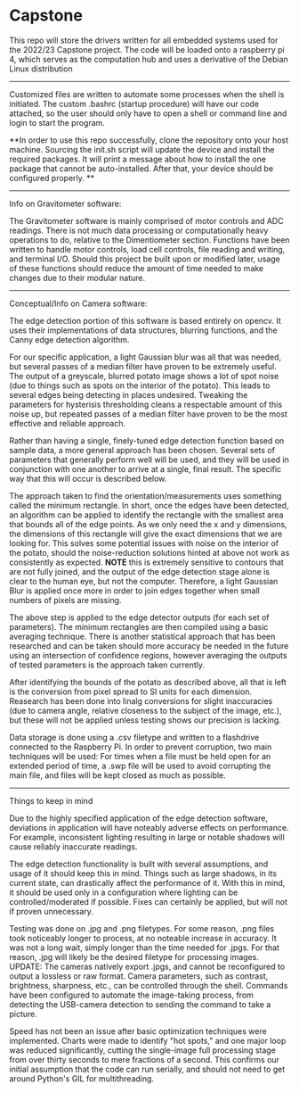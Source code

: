 # Capstone
This repo will store the drivers written for all embedded systems used for the 
	2022/23 Capstone project. The code will be loaded onto a raspberry pi 4,
	which serves as the computation hub and uses a derivative of the Debian 
	Linux distribution

________________________________________________________________________________________
Customized files are written to automate some processes when the shell is 
    initiated. The custom .bashrc (startup procedure) will have our code attached,
    so the user should only have to open a shell or command line and login to start 
    the program.

**In order to use this repo successfully, clone the repository onto your host machine. 
Sourcing the init.sh script will update the device and install the required packages. 
It will print a message about how to install the one package that cannot be auto-installed.
After that, your device should be configured properly. **
________________________________________________________________________________________
Info on Gravitometer software:

The Gravitometer software is mainly comprised of motor controls and ADC readings. There 
	is not much data processing or computationally heavy operations to do, relative
	to the Dimentiometer section. Functions have been written to handle motor controls,
	load cell controls, file reading and writing, and terminal I/O. Should this project
	be built upon or modified later, usage of these functions should reduce the amount
	of time needed to make changes due to their modular nature.

________________________________________________________________________________________
Conceptual/Info on Camera software:

The edge detection portion of this software is based entirely on opencv. It uses their
	implementations of data structures, blurring functions, and the Canny edge 
	detection algorithm.

For our specific application, a light Gaussian blur was all that was needed, but several
	passes of a median filter have proven to be extremely useful. The output of a
	greyscale, blurred potato image shows a lot of spot noise (due to things such
	as spots on the interior of the potato). This leads to several edges being
	detecting in places undesired. Tweaking the parameters for hysterisis
	thresholding cleans a respectable amount of this noise up, but repeated passes
	of a median filter have proven to be the most effective and reliable approach.

Rather than having a single, finely-tuned edge detection function based on sample data,
	a more general approach has been chosen. Several sets of parameters that
	generally perform well will be used, and they will be used in conjunction
	with one another to arrive at a single, final result. The specific way that
	this will occur is described below.

The approach taken to find the orientation/measurements uses something called the
	minimum rectangle. In short, once the edges have been detected, an algorithm
	can be applied to identify the rectangle with the smallest area that bounds
	all of the edge points. As we only need the x and y dimensions, the dimensions
	of this rectangle will give the exact dimensions that we are looking for. This
	solves some potential issues with noise on the interior of the potato, should
	the noise-reduction solutions hinted at above not work as consistently as
	expected. **NOTE** this is extremely sensitive to contours that are not fully
	joined, and the output of the edge detection stage alone is clear to the 
	human eye, but not the computer. Therefore, a light Gaussian Blur is
	applied once more in order to join edges together when small numbers of 
	pixels are missing.

The above step is applied to the edge detector outputs (for each set of parameters).
	The minimum rectangles are then compiled using a basic averaging technique. There 
	is another statistical approach that has been researched and can be taken should
	more accuracy be needed in the future using an intersection of confidence regions,
	however averaging the outputs of tested parameters is the approach taken currently.

After identifying the bounds of the potato as described above, all that is left is
	the conversion from pixel spread to SI units for each dimension. Reasearch
	has been done into linalg conversions for slight inaccuracies (due to 
	camera angle, relative closeness to the subject of the image, etc.),
	but these will not be applied unless testing shows our precision is lacking.

Data storage is done using a .csv filetype and written to a flashdrive connected to
	the Raspberry Pi. In order to prevent corruption, two main techniques will
	be used: For times when a file must be held open for an extended period of
	time, a .swp file will be used to avoid corrupting the main file, and 
	files will be kept closed as much as possible.

________________________________________________________________________________________
Things to keep in mind

Due to the highly specified application of the edge detection software, deviations in
	application will have noteably adverse effects on performance. For example,
	inconsistent lighting resulting in large or notable shadows will cause
	reliably inaccurate readings.

The edge detection functionality is built with several assumptions, and usage of it
	should keep this in mind. Things such as large shadows, in its current state,
	can drastically affect the performance of it. With this in mind, it should
	be used only in a configuration where lighting can be controlled/moderated
	if possible. Fixes can certainly be applied, but will not if proven
	unnecessary.

Testing was done on .jpg and .png filetypes. For some reason, .png files took
	noticeably longer to process, at no noteable increase in accuracy. It
	was not a long wait, simply longer than the time needed for .jpgs. For
	that reason, .jpg will likely be the desired filetype for processing images.
	UPDATE: The cameras natively export .jpgs, and cannot be reconfigured to
	output a lossless or raw format. Camera parameters, such as contrast,
	brightness, sharpness, etc., can be controlled through the shell. Commands
	have been configured to automate the image-taking process, from detecting
	the USB-camera detection to sending the command to take a picture.

Speed has not been an issue after basic optimization techniques were implemented.
	Charts were made to identify "hot spots," and one major loop was reduced 
	significantly, cutting the single-image full processing stage from over 
	thirty seconds to mere fractions of a second. This confirms our initial
	assumption that the code can run serially, and should not need to get
	around Python's GIL for multithreading.
